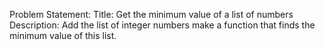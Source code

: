 Problem Statement:
Title: Get the minimum value of a list of numbers
Description: Add the list of integer numbers make a function that finds the minimum value of this list.
